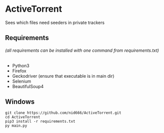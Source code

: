 # ActiveTorrent
Sees which files need seeders in private trackers

## Requirements
###### (all requirements can be installed with one command from requirements.txt)
* Python3
* Firefox
* Geckodriver (ensure that executable is in main dir)
* Selenium
* BeautifulSoup4

## Windows
```console
git clone https://github.com/nid666/ActiveTorrent.git
cd ActiveTorrent
pip3 install -r requirements.txt
py main.py
```
